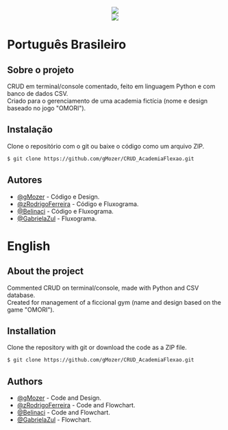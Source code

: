 <p align = "center">
   <img src="https://i.imgur.com/xQ1Cb1s.png"><br>
   <img src="https://i.imgur.com/jKN4XTa.gif">
<p>

# Português Brasileiro

## Sobre o projeto

CRUD em terminal/console comentado, feito em linguagem Python e com banco de dados CSV. <br>Criado para o gerenciamento de uma academia fictícia (nome e design baseado no jogo "OMORI").

## Instalação

Clone o repositório com o git ou baixe o código como um arquivo ZIP.

```bash
$ git clone https://github.com/gMozer/CRUD_AcademiaFlexao.git
```
    
## Autores

- [@gMozer](https://www.github.com/gMozer) - Código e Design.
- [@zRodrigoFerreira](https://github.com/zRodrigoFerreira) - Código e Fluxograma.
- [@Belinaci](https://github.com/Belinaci) - Código e Fluxograma.
- [@GabrielaZul](https://github.com/GabrielaZul) - Fluxograma.

# English
## About the project

Commented CRUD on terminal/console, made with Python and CSV database. <br>Created for management of a ficcional gym (name and design based on the game "OMORI").

## Installation
 
Clone the repository with git or download the code as a ZIP file.
```bash
$ git clone https://github.com/gMozer/CRUD_AcademiaFlexao.git
```
    
## Authors

- [@gMozer](https://www.github.com/gMozer) - Code and Design.
- [@zRodrigoFerreira](https://github.com/zRodrigoFerreira) - Code and Flowchart.
- [@Belinaci](https://github.com/Belinaci) - Code and Flowchart.
- [@GabrielaZul](https://github.com/GabrielaZul) - Flowchart.


